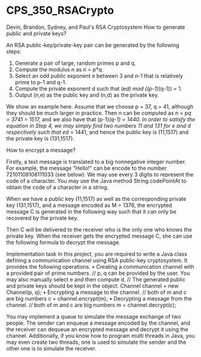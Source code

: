 # CPS_350_RSACrypto
Devin, Brandon, Sydney, and Paul's RSA Cryptosystem
How to generate public and private keys?

An RSA public-key/private-key pair can be generated by the following steps:

1. Generate a pair of large, random primes p and q.
2. Compute the modulus n as n = p*q.
3. Select an odd public exponent e between 3 and n-1 that is relatively prime to p-1 and q-1.
4. Compute the private exponent d such that (e*d) mod ((p-1)*(q-1)) = 1.
5. Output (n,e) as the public key and (n,d) as the private key.

We show an example here. Assume that we choose p = 37, q = 41, although they should be much larger in practice. Then n can be computed as n = p*q = 37*41 = 1517, and we also have that (p-1)*(q-1) = 1440. In order to satisfy the equation in Step 4, we may simply find two numbers 11 and 131 for e and d respectively such that e*d = 1441, and hence the public key is (11,1517) and the private key is (131,1517). 


How to encrypt a message?

Firstly, a text message is translated to a big nonnegative integer number. For example, the message "Hello!" can be encode to the number 72101108108111033 (see below). We may use every 3 digits to represent the code of a character. You may use the Java method String.codePointAt to obtain the code of a character in a string.

 

When we have a public key (11,1517) as well as the corresponding private key (131,1517), and a message encoded as M = 1376, the encrypted message C is generated in the following way such that it can only be recovered by the private key.

 

Then C will be delivered to the receiver who is the only one who knows the private key.
When the receiver gets the encrypted message C, she can use the following formula to decrypt the message.
 

Implementation task
In this project, you are required to write a Java class defining a communication channel using RSA public-key cryptosystem. It provides the following operations.
•	Creating a communication channel with a provided pair of prime numbers.
           // p, q can be provided by the user. You may also manually select e and then compute d.
     // The generated public and private keys should be kept in the object.
     Channel channel = new Channel(p, q);
•	Encrypting a message to the channel.
     // both of m and c are big numbers
     c = channel.encrypt(m);
•	Decrypting a message from the channel.
     // both of m and c are big numbers
     m = channel.decrypt(c);

You may implement a queue to simulate the message exchange of two people. The sender can enqueue a message encoded by the channel, and the receiver can dequeue an encrypted message and decrypt it using the channel. Additionally, if you know how to program multi threads in Java, you may even create two threads, one is used to simulate the sender and the other one is to simulate the receiver.
